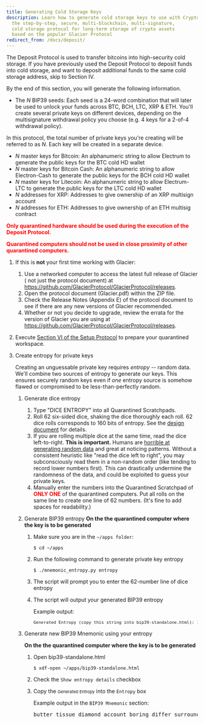 ```yaml
---
title: Generating Cold Storage Keys
description: Learn how to generate cold storage keys to use with CryptoGlacier,
  the step-by-step, secure, multi-blockchain, multi-signature,
  cold storage protocol for long-term storage of crypto assets
  based on the popular Glacier Protocol
redirect_from: /docs/deposit/
---
```


The Deposit Protocol is used to transfer bitcoins into high-security cold storage. If you have previously used the
Deposit Protocol to deposit funds into cold storage, and want to deposit
additional funds to the same cold storage address, skip to Section IV.

By the end of this section, you will generate the following information.

* The <span class="danger">*N* BIP39 seeds</span>: Each seed is a 24-word combination that will later
be used to unlock your funds across BTC, BCH, LTC, XRP & ETH. You'll create several private keys on
different devices, depending on the multisignature withdrawal policy you choose (e.g. 4 keys for a 2-of-4 withdrawal
policy).

In this protocol, the total number of private keys you're creating will be
referred to as *N*. Each key will be created in a separate device.
* <span class="warning">*N* master keys for Bitcoin</span>: An alphanumeric
string to allow Electrum to generate the public keys for the BTC cold HD wallet
* <span class="warning">*N* master keys for Bitcoin Cash</span>: An alphanumeric
string to allow Electron-Cash to generate the public keys for the BCH cold HD wallet
* <span class="warning">*N* master keys for Litecoin</span>: An alphanumeric
string to allow Electrum-LTC to generate the public keys for the LTC cold HD wallet
* <span class="warning">*N* addresses for XRP</span>: Addresses to give ownership of an
XRP multisign account
* <span class="warning">*N* addresses for ETH</span>: Addresses to give ownership of an
ETH multisig contract


**<span style="color: red;">Only quarantined hardware should be used during the execution of the Deposit
Protocol.</span>**

**<span style="color: red;">Quarantined computers should not be used in close proximity of other quarantined computers.</span>**

1. If this is **not** your first time working with Glacier:
    1. Use a networked computer to access the latest full release of Glacier
    ( not just the protocol document) at <https://github.com/GlacierProtocol/GlacierProtocol/releases>.
    2. Open the protocol document (Glacier.pdf) within the ZIP file.
    3. Check the Release Notes (Appendix E) of the protocol document to see if
    there are any new versions of Glacier recommended.
    4. Whether or not you decide to upgrade, review the errata for the version
    of Glacier you are using at <https://github.com/GlacierProtocol/GlacierProtocol/releases>.
2. Execute [Section VI of the Setup Protocol](/docs/setup/quarantined-workspace/) to
prepare your quarantined workspace.
3. Create entropy for private keys

    Creating an unguessable private key requires
    *entropy* -- random data. We'll combine two sources of entropy to generate
    our keys. This ensures securely random keys even if *one* entropy source is
    somehow flawed or compromised to be less-than-perfectly random.

    1. Generate dice entropy
        1. Type "DICE ENTROPY" into all Quarantined Scratchpads.
        2. Roll 62 six-sided dice, shaking the dice thoroughly each roll.
        62 dice rolls corresponds to 160 bits of entropy. See the
        [design document](../design-doc/overview.md) for details.
        3. If you are rolling multiple dice at the same time, read the
        dice left-to-right. **This is important.** Humans are
        [horrible at generating random data](http://journals.plos.org/plosone/article?id=10.1371/journal.pone.0041531)
        and great at noticing patterns. Without a consistent heuristic like
        "read the dice left to right", you may subconsciously read them in a
        non-random order (like tending to record lower numbers first).
        This can drastically undermine the randomness of the data, and could be
        exploited to guess your private keys.
        4. Manually enter the <span class="danger">numbers</span> into the
        Quarantined Scratchpad of **<span style="color: red;">ONLY ONE</span>** of the quarantined computers.
        Put all rolls on the same line to create <span class="danger">one line of 62 numbers</span>. (It's fine
        to add spaces for readability.)


    2. Generate BIP39 entropy
      **On the the quarantined computer where the key is to be generated**
        1. Make sure you are in the `~/apps folder`:
           ```
           $ cd ~/apps
           ```
        2. Run the following command to generate private key entropy
           ```
           $ ./mnemonic_entropy.py entropy
        3. The script will prompt you to enter the 62-number line of dice entropy
        4. The script will output your generated BIP39 entropy

           Example output:
           <pre><span class="danger" style="font-size: 11px;">Generated Entropy (copy this string into bip39-standalone.html): 1f5c58f480c19e7bb6a566444f93266aa62e37c97bb28b0658effba47e563bd1</span></pre>

    3. Generate new BIP39 Mnemonic using your entropy

       **On the the quarantined computer where the key is to be generated**
        1. Open bip39-standalone.html
           ```
           $ xdf-open ~/apps/bip39-standalone.html
           ```
        2. Check the `Show entropy details` checkbox
        3. Copy the <span class="danger" style="font-size: 11px;">Generated Entropy</span> into the `Entropy` box

           Example output in the `BIP39 Mnemonic` section:

           <pre><span class="danger">butter tissue diamond account boring differ surround proud dust lady sister stem glass brief chalk iron mention crazy desk warrior elevator climb urban chat</span></pre>
